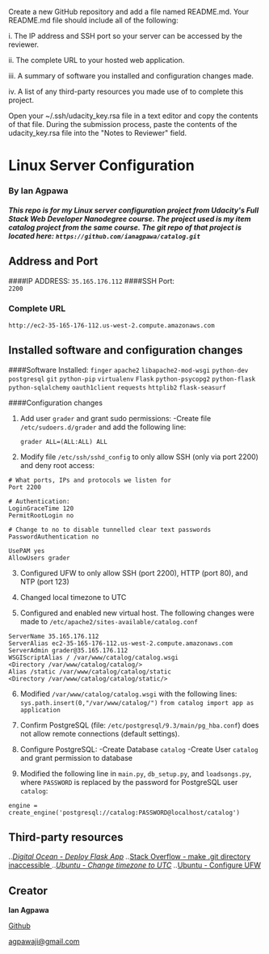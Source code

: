 Create a new GitHub repository and add a file named README.md.
Your README.md file should include all of the following:

i. The IP address and SSH port so your server can be accessed by the reviewer.

ii. The complete URL to your hosted web application.

iii. A summary of software you installed and configuration changes made.

iv. A list of any third-party resources you made use of to complete this project.

Open your ~/.ssh/udacity_key.rsa file in a text editor and copy the contents of that file.
During the submission process, paste the contents of the udacity_key.rsa file into the "Notes to Reviewer" field.
# Linux Server Configuration
### By Ian Agpawa
##### This repo is for my Linux server configuration project from Udacity's Full Stack Web Developer Nanodegree course.  The project used is my item catalog project from the same course.  The git repo of that project is located here: `https://github.com/ianagpawa/catalog.git`   


## Address and Port

####IP ADDRESS:
`35.165.176.112`
####SSH Port:   
`2200`

### Complete URL
```
http://ec2-35-165-176-112.us-west-2.compute.amazonaws.com
```

## Installed software and configuration changes

####Software Installed:
`finger`
`apache2`
`libapache2-mod-wsgi`
`python-dev`
`postgresql`
`git`
`python-pip`
`virtualenv`
`Flask`
`python-psycopg2`
`python-flask`
`python-sqlalchemy`
`oauth1client`
`requests`
`httplib2`
`flask-seasurf`

####Configuration changes
1. Add user `grader` and grant sudo permissions:
    -Create file `/etc/sudoers.d/grader` and add the following line:
    ```
    grader ALL=(ALL:ALL) ALL
    ```
2. Modify file `/etc/ssh/sshd_config` to only allow SSH (only via port 2200) and deny root access:
```
# What ports, IPs and protocols we listen for
Port 2200
```
```
# Authentication:
LoginGraceTime 120
PermitRootLogin no
```
```
# Change to no to disable tunnelled clear text passwords
PasswordAuthentication no
```
```
UsePAM yes
AllowUsers grader
```

3. Configured UFW to only allow SSH (port 2200), HTTP (port 80), and NTP (port 123)

4. Changed local timezone to UTC

5. Configured and enabled new virtual host.  The following changes were made to `/etc/apache2/sites-available/catalog.conf `
```
ServerName 35.165.176.112
ServerAlias ec2-35-165-176-112.us-west-2.compute.amazonaws.com
ServerAdmin grader@35.165.176.112
WSGIScriptAlias / /var/www/catalog/catalog.wsgi
<Directory /var/www/catalog/catalog/>
Alias /static /var/www/catalog/catalog/static
<Directory /var/www/catalog/catalog/static/>
```
6. Modified `/var/www/catalog/catalog.wsgi` with the following lines:
`sys.path.insert(0,"/var/www/catalog/")`
`from catalog import app as application`

7. Confirm PostgreSQL (file: `/etc/postgresql/9.3/main/pg_hba.conf`) does not allow remote connections (default settings).

8. Configure PostgreSQL:
-Create Database `catalog`
-Create User `catalog` and grant permission to database

9. Modified the following line in `main.py`, `db_setup.py`, and `loadsongs.py`, where `PASSWORD` is replaced by the password for PostgreSQL user `catalog`:
```
engine = create_engine('postgresql://catalog:PASSWORD@localhost/catalog')
```


## Third-party resources
..*[Digital Ocean - Deploy Flask App](https://www.digitalocean.com/community/tutorials/how-to-deploy-a-flask-application-on-an-ubuntu-vps)
..*[Stack Overflow - make .git directory inaccessible ](http://stackoverflow.com/questions/6142437/make-git-directory-web-inaccessible)
..*[Ubuntu - Change timezone to UTC](http://askubuntu.com/questions/138423/how-do-i-change-my-timezone-to-utc-gmt)
..*[Ubuntu - Configure UFW](https://www.digitalocean.com/community/tutorials/how-to-set-up-a-firewall-with-ufw-on-ubuntu-14-04)


## Creator

**Ian Agpawa**

[Github](https://github.com/ianagpawa)

 agpawaji@gmail.com
